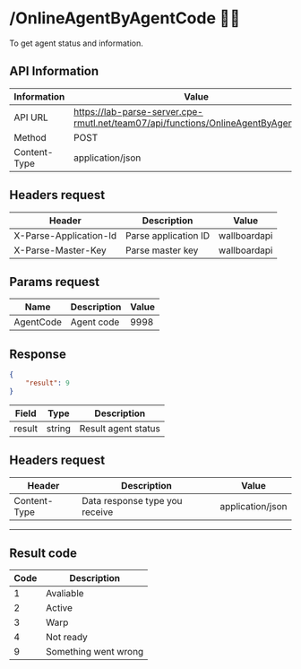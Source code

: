 # /OnlineAgentByAgentCode 🕵️‍♂️
To get agent status and information.


## API Information
| Information  | Value                                                                              |
|--------------|------------------------------------------------------------------------------------|
| API URL      | https://lab-parse-server.cpe-rmutl.net/team07/api/functions/OnlineAgentByAgentCode |
| Method       | POST                                                                               |
| Content-Type | application/json                                                                   |

## Headers request
| Header                 | Description          | Value        |
|------------------------|----------------------|--------------|
| X-Parse-Application-Id | Parse application ID | wallboardapi |
| X-Parse-Master-Key     | Parse master key     | wallboardapi |

## Params request
| Name      | Description | Value |
|-----------|-------------|-------|
| AgentCode | Agent code  | 9998  |


## Response
```json
{
    "result": 9
}
```

| Field  | Type   | Description         |
|--------|--------|---------------------|
| result | string | Result agent status |

## Headers request
| Header       | Description                    | Value            |
|--------------|--------------------------------|------------------|
| Content-Type | Data response type you receive | application/json |

---

## Result code
| Code | Description          |
|------|----------------------|
| 1    | Avaliable            |
| 2    | Active               |
| 3    | Warp                 |
| 4    | Not ready            |
| 9    | Something went wrong |